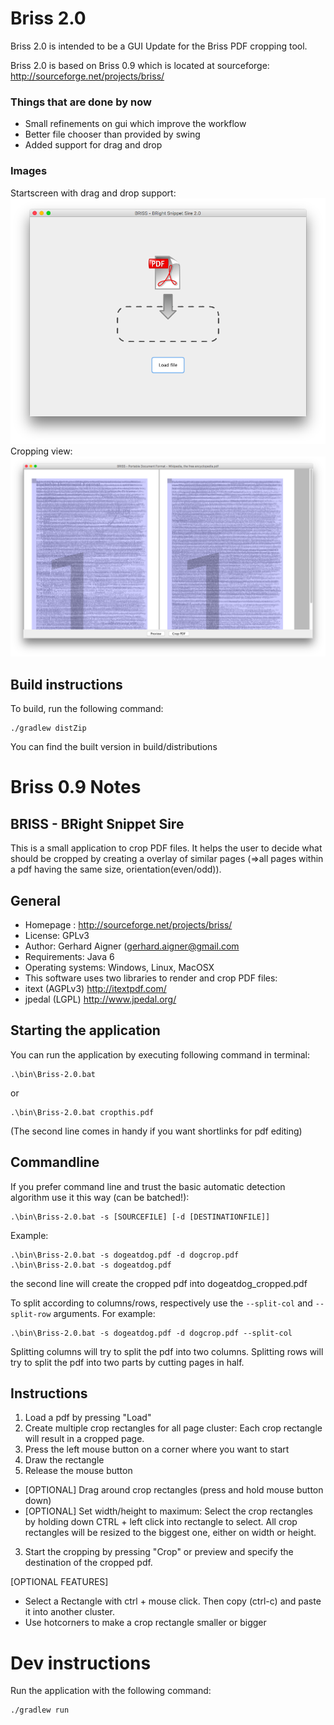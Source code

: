 # Briss 2.0

Briss 2.0 is intended to be a GUI Update for the Briss PDF cropping tool.

Briss 2.0 is based on Briss 0.9 which is located at sourceforge: http://sourceforge.net/projects/briss/

### Things that are done by now
- Small refinements on gui which improve the workflow
- Better file chooser than provided by swing
- Added support for drag and drop

### Images

Startscreen with drag and drop support:
![Image of BRISS 2.0 Startscreen](img/startScreen.png)
Cropping view:
![Image of BRISS 2.0 Cropping View](img/croppingView.png)


## Build instructions

To build, run the following command:

```
./gradlew distZip
```

You can find the built version in build/distributions

# Briss 0.9 Notes

## BRISS - BRight Snippet Sire 

This is a small application to crop PDF files. It helps the user to decide what 
should be cropped by creating a overlay of similar pages (=>all pages within a pdf
 having the same size, orientation(even/odd)). 


## General
 * Homepage : http://sourceforge.net/projects/briss/
 * License: GPLv3
 * Author: Gerhard Aigner (gerhard.aigner@gmail.com
 * Requirements: Java 6
 * Operating systems: Windows, Linux, MacOSX
 * This software uses two libraries to render and crop PDF files: 
  * itext (AGPLv3) http://itextpdf.com/ 
  * jpedal (LGPL) http://www.jpedal.org/


## Starting the application
You can run the application by executing following command in terminal:

```
.\bin\Briss-2.0.bat
```
or
```
.\bin\Briss-2.0.bat cropthis.pdf
```

(The second line comes in handy if you want shortlinks for pdf editing) 


## Commandline

If you prefer command line and trust the basic automatic detection algorithm
use it this way (can be batched!):

```
.\bin\Briss-2.0.bat -s [SOURCEFILE] [-d [DESTINATIONFILE]]
```
Example:
```
.\bin\Briss-2.0.bat -s dogeatdog.pdf -d dogcrop.pdf
.\bin\Briss-2.0.bat -s dogeatdog.pdf
```
the second line will create the cropped pdf into dogeatdog_cropped.pdf

To split according to columns/rows, respectively use the `--split-col` and `--split-row` arguments. For example:
```
.\bin\Briss-2.0.bat -s dogeatdog.pdf -d dogcrop.pdf --split-col
```

Splitting columns will try to split the pdf into two columns. Splitting rows will try to split the pdf into two parts
by cutting pages in half.


## Instructions
1. Load a pdf by pressing "Load"
2. Create multiple crop rectangles for all page cluster: Each crop rectangle will
   result in a cropped page.
  1. Press the left mouse button on a corner where you want to start
  2. Draw the rectangle
  3. Release the mouse button
 * [OPTIONAL] Drag around crop rectangles (press and hold mouse button down)   
 * [OPTIONAL] Set width/height to maximum: Select the crop rectangles by holding
    down CTRL + left click into rectangle to select. All crop rectangles will be
    resized to the biggest one, either on width or height.
3) Start the cropping by pressing "Crop" or preview and specify the destination of the cropped pdf.

[OPTIONAL FEATURES]
* Select a Rectangle with ctrl + mouse click. Then copy (ctrl-c) and paste it into another cluster.
* Use hotcorners to make a crop rectangle smaller or bigger

# Dev instructions

Run the application with the following command:

```
./gradlew run
```
